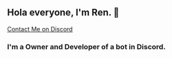 ## Hola everyone, I'm Ren. 💮

[Contact Me on Discord](https://discord.gg/FzECNwmfJS)

### I'm a Owner and Developer of a bot in Discord.
